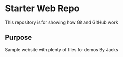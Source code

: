# Starter Web Repo

This repository is for showing how Git and GitHub work

## Purpose

Sample website with plenty of files for demos
By Jacks